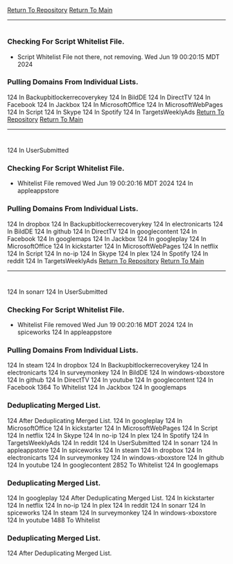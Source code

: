 [Return To Repository](https://github.com/DigitalWarrior/piholeparser/)
[Return To Main](https://github.com/DigitalWarrior/piholeparser/blob/master/RecentRunLogs/Mainlog.md)
____________________________________
# 
### Checking For Script Whitelist File.
* Script Whitelist File not there, not removing. Wed Jun 19 00:20:15 MDT 2024
### Pulling Domains From Individual Lists.
124 In Backupbitlockerrecoverykey
124 In BildDE
124 In DirectTV
124 In Facebook
124 In Jackbox
124 In MicrosoftOffice
124 In MicrosoftWebPages
124 In Script
124 In Skype
124 In Spotify
124 In TargetsWeeklyAds
[Return To Repository](https://github.com/DigitalWarrior/piholeparser/)
[Return To Main](https://github.com/DigitalWarrior/piholeparser/blob/master/RecentRunLogs/Mainlog.md)
____________________________________
# 
124 In UserSubmitted
### Checking For Script Whitelist File.
* Whitelist File removed Wed Jun 19 00:20:16 MDT 2024
124 In appleappstore
### Pulling Domains From Individual Lists.
124 In dropbox
124 In Backupbitlockerrecoverykey
124 In electronicarts
124 In BildDE
124 In github
124 In DirectTV
124 In googlecontent
124 In Facebook
124 In googlemaps
124 In Jackbox
124 In googleplay
124 In MicrosoftOffice
124 In kickstarter
124 In MicrosoftWebPages
124 In netflix
124 In Script
124 In no-ip
124 In Skype
124 In plex
124 In Spotify
124 In reddit
124 In TargetsWeeklyAds
[Return To Repository](https://github.com/DigitalWarrior/piholeparser/)
[Return To Main](https://github.com/DigitalWarrior/piholeparser/blob/master/RecentRunLogs/Mainlog.md)
____________________________________
# 
124 In sonarr
124 In UserSubmitted
### Checking For Script Whitelist File.
* Whitelist File removed Wed Jun 19 00:20:16 MDT 2024
124 In spiceworks
124 In appleappstore
### Pulling Domains From Individual Lists.
124 In steam
124 In dropbox
124 In Backupbitlockerrecoverykey
124 In electronicarts
124 In surveymonkey
124 In BildDE
124 In windows-xboxstore
124 In github
124 In DirectTV
124 In youtube
124 In googlecontent
124 In Facebook
1364 To Whitelist
124 In Jackbox
124 In googlemaps
### Deduplicating Merged List.
124 After Deduplicating Merged List.
124 In googleplay
124 In MicrosoftOffice
124 In kickstarter
124 In MicrosoftWebPages
124 In Script
124 In netflix
124 In Skype
124 In no-ip
124 In plex
124 In Spotify
124 In TargetsWeeklyAds
124 In reddit
124 In UserSubmitted
124 In sonarr
124 In appleappstore
124 In spiceworks
124 In steam
124 In dropbox
124 In electronicarts
124 In surveymonkey
124 In windows-xboxstore
124 In github
124 In youtube
124 In googlecontent
2852 To Whitelist
124 In googlemaps
### Deduplicating Merged List.
124 In googleplay
124 After Deduplicating Merged List.
124 In kickstarter
124 In netflix
124 In no-ip
124 In plex
124 In reddit
124 In sonarr
124 In spiceworks
124 In steam
124 In surveymonkey
124 In windows-xboxstore
124 In youtube
1488 To Whitelist
### Deduplicating Merged List.
124 After Deduplicating Merged List.
